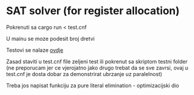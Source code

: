 # SAT solver (for register allocation)

Pokrenuti sa cargo run < test.cnf

U mainu se moze podesit broj dretvi

Testovi se nalaze [ovdje](https://www.cs.ubc.ca/~hoos/SATLIB/benchm.html)

Zasad staviti u test.cnf file zeljeni test ili pokrenut sa skriptom testni folder (ne preporucam jer ce vjerojatno jako drugo trebat da se sve zavrsi, ovaj u test.cnf je dosta dobar za demonstrirat ubrzanje uz paralelnost)

Treba jos napisat funkciju za pure literal elimination - optimizacijski dio

